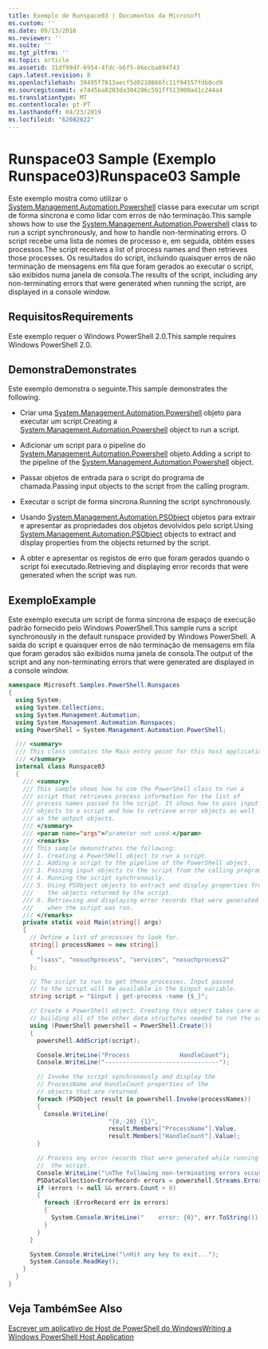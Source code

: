 ```yaml
---
title: Exemplo de Runspace03 | Documentos da Microsoft
ms.custom: ''
ms.date: 09/13/2016
ms.reviewer: ''
ms.suite: ''
ms.tgt_pltfrm: ''
ms.topic: article
ms.assetid: 31df99d7-6954-4fdc-b6f5-06ecba094f43
caps.latest.revision: 8
ms.openlocfilehash: 39495f7813aecf5d0210866fc11f94557fdb0cd9
ms.sourcegitcommit: e7445ba8203da304286c591ff513900ad1c244a4
ms.translationtype: MT
ms.contentlocale: pt-PT
ms.lasthandoff: 04/23/2019
ms.locfileid: "62082622"
---
```

# <a name="runspace03-sample"></a><span data-ttu-id="71e17-102">Runspace03 Sample (Exemplo Runspace03)</span><span class="sxs-lookup"><span data-stu-id="71e17-102">Runspace03 Sample</span></span>

<span data-ttu-id="71e17-103">Este exemplo mostra como utilizar o [System.Management.Automation.Powershell](/dotnet/api/system.management.automation.powershell) classe para executar um script de forma síncrona e como lidar com erros de não terminação.</span><span class="sxs-lookup"><span data-stu-id="71e17-103">This sample shows how to use the [System.Management.Automation.Powershell](/dotnet/api/system.management.automation.powershell) class to run a script synchronously, and how to handle non-terminating errors.</span></span> <span data-ttu-id="71e17-104">O script recebe uma lista de nomes de processo e, em seguida, obtém esses processos.</span><span class="sxs-lookup"><span data-stu-id="71e17-104">The script receives a list of process names and then retrieves those processes.</span></span> <span data-ttu-id="71e17-105">Os resultados do script, incluindo quaisquer erros de não terminação de mensagens em fila que foram gerados ao executar o script, são exibidos numa janela de consola.</span><span class="sxs-lookup"><span data-stu-id="71e17-105">The results of the script, including any non-terminating errors that were generated when running the script, are displayed in a console window.</span></span>

## <a name="requirements"></a><span data-ttu-id="71e17-106">Requisitos</span><span class="sxs-lookup"><span data-stu-id="71e17-106">Requirements</span></span>

<span data-ttu-id="71e17-107">Este exemplo requer o Windows PowerShell 2.0.</span><span class="sxs-lookup"><span data-stu-id="71e17-107">This sample requires Windows PowerShell 2.0.</span></span>

## <a name="demonstrates"></a><span data-ttu-id="71e17-108">Demonstra</span><span class="sxs-lookup"><span data-stu-id="71e17-108">Demonstrates</span></span>

<span data-ttu-id="71e17-109">Este exemplo demonstra o seguinte.</span><span class="sxs-lookup"><span data-stu-id="71e17-109">This sample demonstrates the following.</span></span>

- <span data-ttu-id="71e17-110">Criar uma [System.Management.Automation.Powershell](/dotnet/api/system.management.automation.powershell) objeto para executar um script.</span><span class="sxs-lookup"><span data-stu-id="71e17-110">Creating a [System.Management.Automation.Powershell](/dotnet/api/system.management.automation.powershell) object to run a script.</span></span>

- <span data-ttu-id="71e17-111">Adicionar um script para o pipeline do [System.Management.Automation.Powershell](/dotnet/api/system.management.automation.powershell) objeto.</span><span class="sxs-lookup"><span data-stu-id="71e17-111">Adding a script to the pipeline of the [System.Management.Automation.Powershell](/dotnet/api/system.management.automation.powershell) object.</span></span>

- <span data-ttu-id="71e17-112">Passar objetos de entrada para o script do programa de chamada.</span><span class="sxs-lookup"><span data-stu-id="71e17-112">Passing input objects to the script from the calling program.</span></span>

- <span data-ttu-id="71e17-113">Executar o script de forma síncrona.</span><span class="sxs-lookup"><span data-stu-id="71e17-113">Running the script synchronously.</span></span>

- <span data-ttu-id="71e17-114">Usando [System.Management.Automation.PSObject](/dotnet/api/System.Management.Automation.PSObject) objetos para extrair e apresentar as propriedades dos objetos devolvidos pelo script.</span><span class="sxs-lookup"><span data-stu-id="71e17-114">Using [System.Management.Automation.PSObject](/dotnet/api/System.Management.Automation.PSObject) objects to extract and display properties from the objects returned by the script.</span></span>

- <span data-ttu-id="71e17-115">A obter e apresentar os registos de erro que foram gerados quando o script foi executado.</span><span class="sxs-lookup"><span data-stu-id="71e17-115">Retrieving and displaying error records that were generated when the script was run.</span></span>

## <a name="example"></a><span data-ttu-id="71e17-116">Exemplo</span><span class="sxs-lookup"><span data-stu-id="71e17-116">Example</span></span>

<span data-ttu-id="71e17-117">Este exemplo executa um script de forma síncrona de espaço de execução padrão fornecido pelo Windows PowerShell.</span><span class="sxs-lookup"><span data-stu-id="71e17-117">This sample runs a script synchronously in the default runspace provided by Windows PowerShell.</span></span> <span data-ttu-id="71e17-118">A saída do script e quaisquer erros de não terminação de mensagens em fila que foram gerados são exibidos numa janela de consola.</span><span class="sxs-lookup"><span data-stu-id="71e17-118">The output of the script and any non-terminating errors that were generated are displayed in a console window.</span></span>

```csharp
namespace Microsoft.Samples.PowerShell.Runspaces
{
  using System;
  using System.Collections;
  using System.Management.Automation;
  using System.Management.Automation.Runspaces;
  using PowerShell = System.Management.Automation.PowerShell;

  /// <summary>
  /// This class contains the Main entry point for this host application.
  /// </summary>
  internal class Runspace03
  {
    /// <summary>
    /// This sample shows how to use the PowerShell class to run a
    /// script that retrieves process information for the list of
    /// process names passed to the script. It shows how to pass input
    /// objects to a script and how to retrieve error objects as well
    /// as the output objects.
    /// </summary>
    /// <param name="args">Parameter not used.</param>
    /// <remarks>
    /// This sample demonstrates the following:
    /// 1. Creating a PowerSHell object to run a script.
    /// 2. Adding a script to the pipeline of the PowerShell object.
    /// 3. Passing input objects to the script from the calling program.
    /// 4. Running the script synchronously.
    /// 5. Using PSObject objects to extract and display properties from
    ///    the objects returned by the script.
    /// 6. Retrieving and displaying error records that were generated
    ///    when the script was run.
    /// </remarks>
    private static void Main(string[] args)
    {
      // Define a list of processes to look for.
      string[] processNames = new string[]
      {
        "lsass", "nosuchprocess", "services", "nosuchprocess2"
      };

      // The script to run to get these processes. Input passed
      // to the script will be available in the $input variable.
      string script = "$input | get-process -name {$_}";

      // Create a PowerShell object. Creating this object takes care of
      // building all of the other data structures needed to run the script.
      using (PowerShell powershell = PowerShell.Create())
      {
        powershell.AddScript(script);

        Console.WriteLine("Process              HandleCount");
        Console.WriteLine("--------------------------------");

        // Invoke the script synchronously and display the
        // ProcessName and HandleCount properties of the
        // objects that are returned.
        foreach (PSObject result in powershell.Invoke(processNames))
        {
          Console.WriteLine(
                            "{0,-20} {1}",
                            result.Members["ProcessName"].Value,
                            result.Members["HandleCount"].Value);
        }

        // Process any error records that were generated while running
        //  the script.
        Console.WriteLine("\nThe following non-terminating errors occurred:\n");
        PSDataCollection<ErrorRecord> errors = powershell.Streams.Error;
        if (errors != null && errors.Count > 0)
        {
          foreach (ErrorRecord err in errors)
          {
            System.Console.WriteLine("    error: {0}", err.ToString());
          }
        }
      }

      System.Console.WriteLine("\nHit any key to exit...");
      System.Console.ReadKey();
    }
  }
}
```

## <a name="see-also"></a><span data-ttu-id="71e17-119">Veja Também</span><span class="sxs-lookup"><span data-stu-id="71e17-119">See Also</span></span>

[<span data-ttu-id="71e17-120">Escrever um aplicativo de Host de PowerShell do Windows</span><span class="sxs-lookup"><span data-stu-id="71e17-120">Writing a Windows PowerShell Host Application</span></span>](./writing-a-windows-powershell-host-application.md)